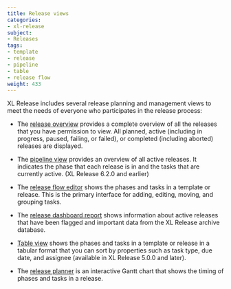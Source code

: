 ```yaml
---
title: Release views
categories:
- xl-release
subject:
- Releases
tags:
- template
- release
- pipeline
- table
- release flow
weight: 433
---
```


XL Release includes several release planning and management views to meet the needs of everyone who participates in the release process:

* The [release overview](/xl-release/how-to/using-the-release-overview.html) provides a complete overview of all the releases that you have permission to view. All planned, active (including in progress, paused, failing, or failed), or completed (including aborted) releases are displayed.

* The [pipeline view](/xl-release/how-to/using-the-pipeline-view.html) provides an overview of all active releases. It indicates the phase that each release is in and the tasks that are currently active. (XL Release 6.2.0 and earlier)

* The [release flow editor](/xl-release/how-to/using-the-release-flow-editor.html) shows the phases and tasks in a template or release. This is the primary interface for adding, editing, moving, and grouping tasks.

* The [release dashboard report](xl-release/concept/dashboard-report.html) shows information about active releases that have been flagged and important data from the XL Release archive database.

* [Table view](/xl-release/how-to/using-the-table-view.html) shows the phases and tasks in a template or release in a tabular format that you can sort by properties such as task type, due date, and assignee (available in XL Release 5.0.0 and later).

* The [release planner](/xl-release/how-to/using-the-xl-release-planner.html) is an interactive Gantt chart that shows the timing of phases and tasks in a release.
